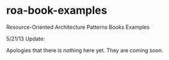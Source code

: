 roa-book-examples
=================

Resource-Oriented Architecture Patterns Books Examples

5/21/13 Update:

Apologies that there is nothing here yet. They are coming soon.